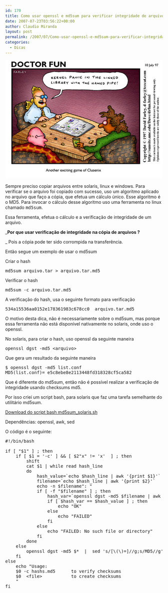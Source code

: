 ```yaml
---
id: 170
title: Como usar openssl e md5sum para verificar integridade de arquivos
date: 2007-07-23T03:56:22+00:00
author: Claudio Miranda
layout: post
permalink: /2007/07/Como-usar-openssl-e-md5sum-para-verificar-integridade-de-arquivos/
categories:
  - Dicas
---
```

[<img border="0" src="/resources/claudio/070722_doctorfun_kernel_panic.jpg" alt="Kernel Panic" />](http://www.ibiblio.org/Dave/drfun.html)

<more>

Sempre preciso copiar arquivos entre solaris, linux e windows. Para verificar se o arquivo foi copiado com sucesso, uso um algoritmo aplicado no arquivo que faço a cópia, que efetua um cálculo único. Esse algoritmo é o MD5. Para invocar o cálculo desse algoritmo uso uma ferramenta no linux chamado <font face="monospace">md5sum</font>. 

Essa ferramenta, efetua o cálculo e a verificação de integridade de um arquivo. 

_**Por que usar verificação de integridade na cópia de arquivos ?** 
    
  
_ Pois a cópia pode ter sido corrompida na transferência.
  
  


Então segue um exemplo de usar o md5sum 

Criar o hash 

<pre>md5sum arquivo.tar &gt; arquivo.tar.md5</pre>

Verificar o hash 

<pre>md5sum -c arquivo.tar.md5</pre>

A verificação do hash, usa o seguinte formato para verificação 

<pre>534a15536aa0152e178361983c678cc0&nbsp; arquivo.tar.md5
</pre>

O motivo desta dica, não é necessariamente sobre o md5sum, mas porque essa ferramenta não está disponível nativamente no solaris, onde uso o openssl.
  
  


No solaris, para criar o hash, uso openssl da seguinte maneira 

<pre>openssl dgst -md5 &lt;arquivo&gt;</pre>

Que gera um resultado da seguinte maneira 

<pre>$ openssl dgst -md5 list.conf
MD5(list.conf)= e5c8ebe8e2113448fd318328cf5ca582</pre>

Que é diferente do md5sum, então não é possível realizar a verificação de integridade usando checksums md5. 

Por isso criei um script bash, para solaris que faz uma tarefa semelhante do utilitário md5sum. 

</more>

[Download do script bash md5sum_solaris.sh](/resources/claudio/md5sum_solaris.sh.txt)

Dependências: openssl, awk, sed 

O código é o seguinte: 

<pre>#!/bin/bash

if [ "$1" ] ; then
    if [ $1 = '-c' ] && [ $2"x" != 'x'  ] ; then
        shift
        cat $1 | while read hash_line
        do
            hash_value=`echo $hash_line | awk '{print $1}'`
            filename=`echo $hash_line | awk '{print $2}'`
            echo -n $filename": "
            if [ -f "$filename" ] ; then
                hash_var=`openssl dgst -md5 $filename | awk '{print $2}'` ;
                if [ $hash_var == $hash_value ] ; then
                    echo "OK"
                else
                    echo "FAILED"
                fi
            else
                echo "FAILED: No such file or directory"
            fi
        done
    else
        openssl dgst -md5 $*  |  sed 's/[\(\)=]//g;s/MD5//g' | awk '{print $2"  "$1}'
    fi
else 
    echo "Usage:
    $0 -c hashs.md5      to verify checksums
    $0  &lt;file>           to create checksums
    "
fi
</pre>